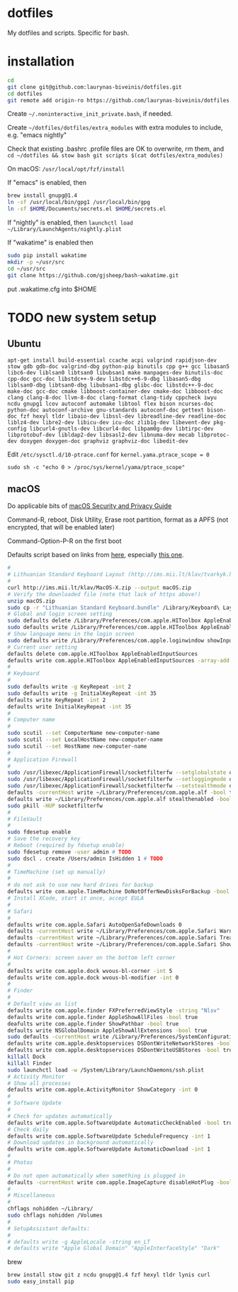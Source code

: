 # dotfiles
My dotfiles and scripts. Specific for bash.

# installation
```bash
cd
git clone git@github.com:laurynas-biveinis/dotfiles.git
cd dotfiles
git remote add origin-ro https://github.com/laurynas-biveinis/dotfiles.git
````

Create `~/.noninteractive_init_private.bash`, if needed.

Create `~/dotfiles/dotfiles/extra_modules` with extra modules to include, e.g. "emacs nightly"

Check that existing .bashrc .profile files are OK to overwrite, rm them, and
`cd ~/dotfiles && stow bash git scripts $(cat dotfiles/extra_modules)`

On macOS:
`/usr/local/opt/fzf/install`

If "emacs" is enabled, then 
```bash
brew install gnupg@1.4
ln -sf /usr/local/bin/gpg1 /usr/local/bin/gpg
ln -sf $HOME/Documents/secrets.el $HOME/secrets.el
```

If "nightly" is enabled, then `launchctl load ~/Library/LaunchAgents/nightly.plist`

If "wakatime" is enabled then
```bash
sudo pip install wakatime
mkdir -p ~/usr/src
cd ~/usr/src
git clone https://github.com/gjsheep/bash-wakatime.git
```

put .wakatime.cfg into $HOME

# TODO new system setup
## Ubuntu
`apt-get install build-essential ccache acpi valgrind rapidjson-dev stow gdb gdb-doc valgrind-dbg python-pip binutils cpp g++ gcc libasan5 libc6-dev liblsan0 libtsan0 libubsan1 make manpages-dev binutils-doc cpp-doc gcc-doc libstdc++-9-dev libstdc++6-9-dbg libasan5-dbg liblsan0-dbg libtsan0-dbg libubsan1-dbg glibc-doc libstdc++-9-doc make-doc gcc-doc cmake libboost-container-dev cmake-doc libboost-doc clang clang-8-doc llvm-8-doc clang-format clang-tidy cppcheck iwyu ncdu gnupg1 lcov autoconf automake libtool flex bison ncurses-doc python-doc autoconf-archive gnu-standards autoconf-doc gettext bison-doc fzf hexyl tldr libaio-dev libssl-dev libreadline-dev readline-doc liblz4-dev libre2-dev libicu-dev icu-doc zlib1g-dev libevent-dev pkg-config libcurl4-gnutls-dev libcurl4-doc libpam0g-dev libtirpc-dev libprotobuf-dev libldap2-dev libsasl2-dev libnuma-dev mecab libprotoc-dev doxygen doxygen-doc graphviz graphviz-doc libedit-dev`

Edit `/etc/sysctl.d/10-ptrace.conf` for `kernel.yama.ptrace_scope = 0`

`sudo sh -c "echo 0 > /proc/sys/kernel/yama/ptrace_scope"`

## macOS

Do applicable bits of [macOS Security and Privacy Guide](https://github.com/drduh/macOS-Security-and-Privacy-Guide)

Command-R, reboot, Disk Utility, Erase root partition, format as a APFS (not encrypted, that will be enabled later)

Command-Option-P-R on the first boot

Defaults script based on links from [here](https://pawelgrzybek.com/change-macos-user-preferences-via-command-line/), especially [this one](https://github.com/mathiasbynens/dotfiles/blob/master/.macos).

```bash
#
# Lithuanian Standard Keyboard Layout (http://ims.mii.lt/klav/tvarkyk.html)
#
curl http://ims.mii.lt/klav/MacOS-X.zip --output macOS.zip
# Verify the downloaded file (note that lack of https above!)
unzip macOS.zip
sudo cp -r "Lithuanian Standard Keyboard.bundle" /Library/Keyboard\ Layouts
# Global and login screen setting
sudo defaults delete /Library/Preferences/com.apple.HIToolbox AppleEnabledInputSources
sudo defaults write /Library/Preferences/com.apple.HIToolbox AppleEnabledInputSources -array-add '<dict><key>InputSourceKind</key><string>Keyboard Layout</string><key>KeyboardLayout ID</key><integer>-4377</integer><key>KeyboardLayout Name</key><string>Lithuanian Standard</string></dict>'
# Show language menu in the login screen
sudo defaults write /Library/Preferences/com.apple.loginwindow showInputMenu -bool true
# Current user setting
defaults delete com.apple.HIToolbox AppleEnabledInputSources
defaults write com.apple.HIToolbox AppleEnabledInputSources -array-add '<dict><key>InputSourceKind</key><string>Keyboard Layout</string><key>KeyboardLayout ID</key><integer>-4377</integer><key>KeyboardLayout Name</key><string>Lithuanian Standard</string></dict>'
#
# Keyboard
#
sudo defaults write -g KeyRepeat -int 2
sudo defaults write -g InitialKeyRepeat -int 35
defaults write KeyRepeat -int 2
defaults write InitialKeyRepeat -int 35
#
# Computer name
#
sudo scutil --set ComputerName new-computer-name
sudo scutil --set LocalHostName new-computer-name
sudo scutil --set HostName new-computer-name
#
# Application Firewall
#
sudo /usr/libexec/ApplicationFirewall/socketfilterfw --setglobalstate on
sudo /usr/libexec/ApplicationFirewall/socketfilterfw --setloggingmode on
sudo /usr/libexec/ApplicationFirewall/socketfilterfw --setstealthmode on
defaults -currentHost write ~/Library/Preferences/com.apple.alf -bool true
defaults write ~/Library/Preferences/com.apple.alf stealthenabled -bool true
sudo pkill -HUP socketfilterfw
#
# FileVault
#
sudo fdesetup enable
# Save the recovery key
# Reboot (required by fdsetup enable)
sudo fdesetup remove -user admin # TODO
sudo dscl . create /Users/admin IsHidden 1 # TODO
#
# TimeMachine (set up manually)
#
# do not ask to use new hard drives for backup
defaults write com.apple.TimeMachine DoNotOfferNewDisksForBackup -bool true
# Install XCode, start it once, accept EULA
#
# Safari
#
defaults write com.apple.Safari AutoOpenSafeDownloads 0
defaults -currentHost write ~/Library/Preferences/com.apple.Safari WarnAboutFraudulentWebsites -bool true
defaults -currentHost write ~/Library/Preferences/com.apple.Safari TreatSHA1CertificatesAsInsecure -bool true
defaults -currentHost write ~/Library/Preferences/com.apple.Safari ShowFullURLInSearchField -bool true
#
# Hot Corners: screen saver on the bottom left corner
#
defaults write com.apple.dock wvous-bl-corner -int 5
defaults write com.apple.dock wvous-bl-modifier -int 0
#
# Finder
#
# Default view as list
defaults write com.apple.finder FXPreferredViewStyle -string "Nlsv"
defaults write com.apple.finder AppleShowAllFiles -bool true
deafults write com.apple.finder ShowPathbar -bool true
defaults write NSGlobalDomain AppleShowAllExtensions -bool true
sudo defaults -currentHost write /Library/Preferences/SystemConfiguration/com.apple.finder AppleShowAllFiles -bool true
defaults write com.apple.desktopservices DSDontWriteNetworkStores -bool true
defaults write com.apple.desktopservices DSDontWriteUSBStores -bool true
killall Dock
killall Finder
sudo launchctl load -w /System/Library/LaunchDaemons/ssh.plist
# Activity Monitor
# Show all processes
defaults write com.apple.ActivityMonitor ShowCategory -int 0
#
# Software Update
#
# Check for updates automatically
defaults write com.apple.SoftwareUpdate AutomaticCheckEnabled -bool true
# Check daily
defaults write com.apple.SoftwareUpdate ScheduleFrequency -int 1
# Download updates in background automatically
defaults write com.apple.SoftwareUpdate AutomaticDownload -int 1
#
# Photos
#
# Do not open automatically when something is plugged in
defaults -currentHost write com.apple.ImageCapture disableHotPlug -bool true
#
# Miscellaneous
#
chflags nohidden ~/Library/
sudo chflags nohidden /Volumes
#
# SetupAssistant defaults:
#
# defaults write -g AppleLocale -string en_LT
# defaults write "Apple Global Domain" "AppleInterfaceStyle" "Dark"
```

brew

```bash
brew install stow git z ncdu gnupg@1.4 fzf hexyl tldr lynis curl
sudo easy_install pip
```
